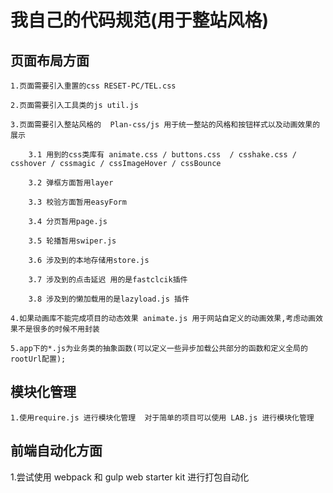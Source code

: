 # 我自己的代码规范(用于整站风格)

## 页面布局方面

    1.页面需要引入重置的css RESET-PC/TEL.css

    2.页面需要引入工具类的js util.js

    3.页面需要引入整站风格的  Plan-css/js 用于统一整站的风格和按钮样式以及动画效果的展示

        3.1 用到的css类库有 animate.css / buttons.css  / csshake.css / csshover / cssmagic / cssImageHover / cssBounce

        3.2 弹框方面暂用layer

        3.3 校验方面暂用easyForm

        3.4 分页暂用page.js

        3.5 轮播暂用swiper.js

        3.6 涉及到的本地存储用store.js

        3.7 涉及到的点击延迟 用的是fastclcik插件
        
        3.8 涉及到的懒加载用的是lazyload.js 插件

    4.如果动画库不能完成项目的动态效果 animate.js 用于网站自定义的动画效果,考虑动画效果不是很多的时候不用封装

    5.app下的*.js为业务类的抽象函数(可以定义一些异步加载公共部分的函数和定义全局的rootUrl配置);


## 模块化管理

    1.使用require.js 进行模块化管理  对于简单的项目可以使用 LAB.js 进行模块化管理
    
## 前端自动化方面

 1.尝试使用 webpack 和 gulp web starter kit 进行打包自动化



